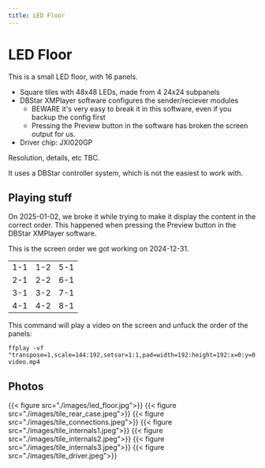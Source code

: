 ```yaml
---
title: LED Floor
---
```

# LED Floor

This is a small LED floor, with 16 panels.

* Square tiles with 48x48 LEDs, made from 4 24x24 subpanels
* DBStar XMPlayer software configures the sender/reciever modules
  * BEWARE it's very easy to break it in this software, even if you backup the config first
  * Pressing the Preview button in the software has broken the screen output for us.
* Driver chip: JXI020GP

Resolution, details, etc TBC.

It uses a DBStar controller system, which is not the easiest to work with.

## Playing stuff
On 2025-01-02, we broke it while trying to make it display the content in the correct order. This happened when pressing the Preview button in the DBStar XMPlayer software.

This is the screen order we got working on 2024-12-31.

|     |     |     |
|-----|-----|-----|
| 1-1 | 1-2 | 5-1 |
| 2-1 | 2-2 | 6-1 |
| 3-1 | 3-2 | 7-1 |
| 4-1 | 4-2 | 8-1 |

This command will play a video on the screen and unfuck the order of the panels:

```
ffplay -vf "transpose=1,scale=144:192,setsar=1:1,pad=width=192:height=192:x=0:y=0:color=black,stereo3d=sbsl:abl,pad=width=1600:height=1200:x=0:y=0:color=black" video.mp4
```
## Photos

{{< figure src="./images/led_floor.jpg">}}
{{< figure src="./images/tile_rear_case.jpeg">}}
{{< figure src="./images/tile_connections.jpeg">}}
{{< figure src="./images/tile_internals1.jpeg">}}
{{< figure src="./images/tile_internals2.jpeg">}}
{{< figure src="./images/tile_internals3.jpeg">}}
{{< figure src="./images/tile_driver.jpeg">}}
